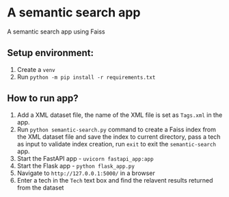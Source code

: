 # A semantic search app #
A semantic search app using Faiss

## Setup environment: ##
1. Create a `venv`
2. Run `python -m pip install -r requirements.txt`

## How to run app? ##
1. Add a XML dataset file, the name of the XML file is set as `Tags.xml` in the app.
2. Run `python semantic-search.py` command to create a Faiss index from the XML dataset file and save the index to current directory, pass a tech as input to validate index creation, run `exit` to exit the `semantic-search` app.
3. Start the FastAPI app - `uvicorn fastapi_app:app`
4. Start the Flask app - `python flask_app.py`
5. Navigate to `http://127.0.0.1:5000/` in a browser
6. Enter a tech in the `Tech` text box and find the relavent results returned from the dataset

